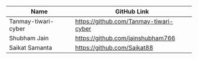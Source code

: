 | Name               | GitHub Link                     | 
| ------------------ | ------------------------------- |
| Tanmay-tiwari-cyber | https://github.com/Tanmay-tiwari-cyber |
| Shubham Jain    | https://github.com/jainshubham766 |
|Saikat Samanta | https://github.com/Saikat88 |
